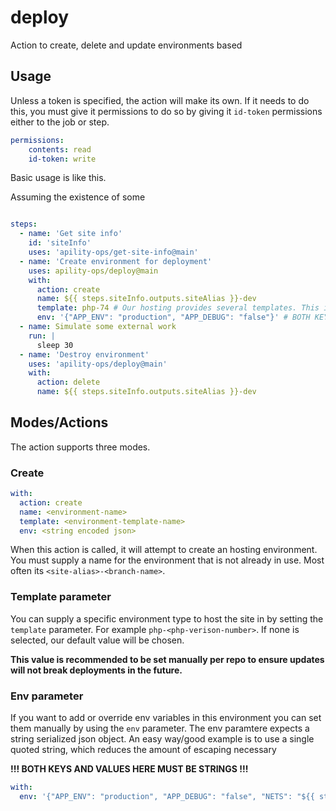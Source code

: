 # deploy
Action to create, delete and update environments based

## Usage

Unless a token is specified, the action will make its own. If it needs to do this, you must give it permissions to do so
by giving it `id-token` permissions either to the job or step.
```yaml
permissions:
    contents: read
    id-token: write
```

Basic usage is like this.

Assuming the existence of some 

```yaml

steps:
  - name: 'Get site info'
    id: 'siteInfo'
    uses: 'apility-ops/get-site-info@main'
  - name: 'Create environment for deployment'
    uses: apility-ops/deploy@main
    with:
      action: create
      name: ${{ steps.siteInfo.outputs.siteAlias }}-dev
      template: php-74 # Our hosting provides several templates. This is a hypothetical one.
      env: '{"APP_ENV": "production", "APP_DEBUG": "false"}' # BOTH KEYS AND VALUES MUST BE STRINGS
  - name: Simulate some external work
    run: |
      sleep 30
  - name: 'Destroy environment'
    uses: 'apility-ops/deploy@main'
    with:
      action: delete
      name: ${{ steps.siteInfo.outputs.siteAlias }}-dev
```

## Modes/Actions

The action supports three modes.

### Create
```yaml
with:
  action: create
  name: <environment-name>
  template: <environment-template-name>
  env: <string encoded json>
```

When this action is called, it will attempt to create an hosting environment. 
You must supply a name for the environment that is not already in use. 
Most often its `<site-alias>-<branch-name>`.

### Template parameter
You can supply a specific environment type to host the site in by setting the `template` parameter. 
For example `php-<php-verison-number>`. If none is selected, our default value will be chosen.

**This value is recommended to be set manually per repo to ensure updates will not break deployments in the future.**


### Env parameter
If you want to add or override env variables in this environment you can set them manually by using the `env` parameter.
The env paramtere expects a string serialized json object. An easy way/good example is to use a single quoted string, which reduces the amount of escaping necessary

**!!! BOTH KEYS AND VALUES HERE MUST BE STRINGS !!!**
```yaml
with:
  env: '{"APP_ENV": "production", "APP_DEBUG": "false", "NETS": "${{ steps.nets.outputs.credentials }}"}'
```
